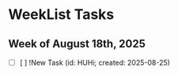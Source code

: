 # WeekList Tasks

## Week of August 18th, 2025

- [ ] [       ] !New Task (id: HUHi; created: 2025-08-25)
